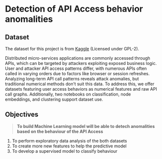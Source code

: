 # Detection of API Access behavior anomalities

## Dataset
The dataset for this project is from [Kaggle](https://www.kaggle.com/datasets/tangodelta/api-access-behaviour-anomaly-dataset/data?select=remaining_call_graphs.json) (Licensed under GPL-2).

Distributed micro-services applications are commonly accessed through APIs, which can be targeted by attackers exploiting exposed business logic. User and attacker API access patterns differ, with numerous APIs often called in varying orders due to factors like browser or session refreshes. Analyzing long-term API call patterns reveals attack anomalies, but traditional numerical methods don't suit this data. To address this, we offer datasets featuring user access behaviors as numerical features and raw API call graphs. Additionally, two notebooks on classification, node embeddings, and clustering support dataset use.

## Objectives
> **To build Machine Learning model will be able to detech anomalities based on the behaviour of the API Access**

1. To perform exploratory data analysis of the both datasets
2. To create more new features to help the predictive model
3. To develop a supervised model to classify behaviour
